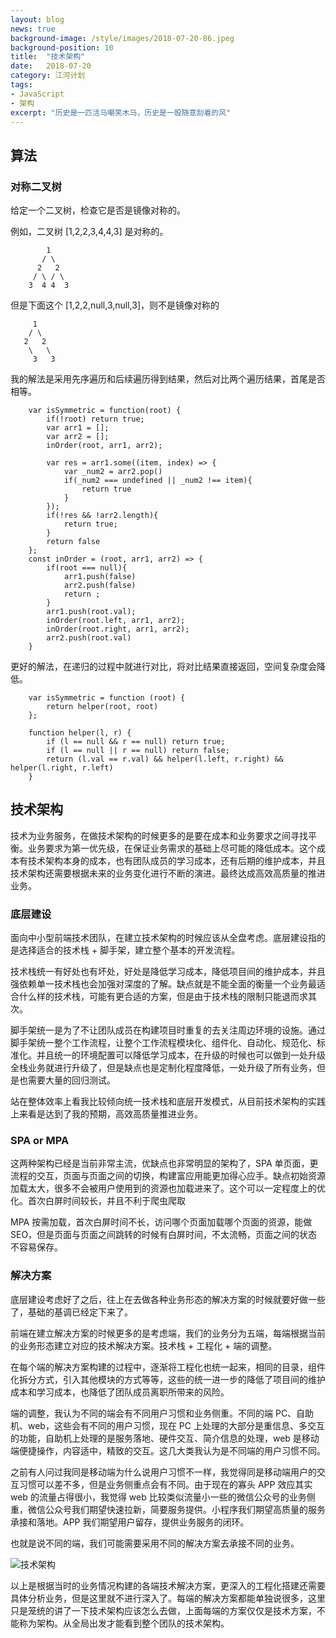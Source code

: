 ```yaml
---
layout: blog
news: true
background-image: /style/images/2018-07-20-86.jpeg
background-position: 10
title:  "技术架构"
date:   2018-07-20
category: 江河计划
tags:
- JavaScript
- 架构
excerpt: "历史是一匹活马嘲笑木马，历史是一股随意刮着的风"
---
```


## 算法
### 对称二叉树
给定一个二叉树，检查它是否是镜像对称的。

例如，二叉树 [1,2,2,3,4,4,3] 是对称的。
```
        1
       / \
      2   2
     / \ / \
    3  4 4  3
``` 
但是下面这个 [1,2,2,null,3,null,3]，则不是镜像对称的
```
     1
    / \
   2   2
    \   \
     3   3
```

我的解法是采用先序遍历和后续遍历得到结果，然后对比两个遍历结果，首尾是否相等。
```
    var isSymmetric = function(root) {
        if(!root) return true;
        var arr1 = [];
        var arr2 = [];
        inOrder(root, arr1, arr2);
    
        var res = arr1.some((item, index) => {
            var _num2 = arr2.pop()
            if(_num2 === undefined || _num2 !== item){
                return true
            }
        });
        if(!res && !arr2.length){
            return true;
        }
        return false
    };
    const inOrder = (root, arr1, arr2) => {
        if(root === null){
            arr1.push(false)
            arr2.push(false)
            return ;
        }
        arr1.push(root.val);
        inOrder(root.left, arr1, arr2);
        inOrder(root.right, arr1, arr2);
        arr2.push(root.val)
    }
```   
更好的解法，在递归的过程中就进行对比，将对比结果直接返回，空间复杂度会降低。
```
    var isSymmetric = function (root) {
        return helper(root, root)
    };
    
    function helper(l, r) {
        if (l == null && r == null) return true;
        if (l == null || r == null) return false;
        return (l.val == r.val) && helper(l.left, r.right) && helper(l.right, r.left)
    }
```

## 技术架构

技术为业务服务，在做技术架构的时候更多的是要在成本和业务要求之间寻找平衡。业务要求为第一优先级，在保证业务需求的基础上尽可能的降低成本。这个成本有技术架构本身的成本，也有团队成员的学习成本，还有后期的维护成本，并且技术架构还需要根据未来的业务变化进行不断的演进。最终达成高效高质量的推进业务。

### 底层建设

面向中小型前端技术团队，在建立技术架构的时候应该从全盘考虑。底层建设指的是选择适合的技术栈 + 脚手架，建立整个基本的开发流程。

技术栈统一有好处也有坏处，好处是降低学习成本，降低项目间的维护成本，并且强依赖单一技术栈也会加强对深度的了解。缺点就是不能全面的衡量一个业务最适合什么样的技术栈，可能有更合适的方案，但是由于技术栈的限制只能退而求其次。

脚手架统一是为了不让团队成员在构建项目时重复的去关注周边环境的设施。通过脚手架统一整个工作流程，让整个工作流程模块化、组件化、自动化、规范化、标准化。并且统一的环境配置可以降低学习成本，在升级的时候也可以做到一处升级全栈业务就进行升级了，但是缺点也是定制化程度降低，一处升级了所有业务，但是也需要大量的回归测试。

站在整体效率上看我比较倾向统一技术栈和底层开发模式，从目前技术架构的实践上来看是达到了我的预期，高效高质量推进业务。

### SPA or MPA

这两种架构已经是当前非常主流，优缺点也非常明显的架构了，SPA 单页面，更流程的交互，页面与页面之间的切换，构建富应用能更加得心应手。缺点初始资源加载太大，很多不会被用户使用到的资源也加载进来了。这个可以一定程度上的优化。首次白屏时间较长，并且不利于爬虫爬取

MPA 按需加载，首次白屏时间不长，访问哪个页面加载哪个页面的资源，能做 SEO，但是页面与页面之间跳转的时候有白屏时间，不太流畅，页面之间的状态不容易保存。

### 解决方案

底层建设考虑好了之后，往上在去做各种业务形态的解决方案的时候就要好做一些了，基础的基调已经定下来了。

前端在建立解决方案的时候更多的是考虑端，我们的业务分为五端，每端根据当前的业务形态建立对应的技术解决方案。技术栈 + 工程化 + 端的调整。

在每个端的解决方案构建的过程中，逐渐将工程化也统一起来，相同的目录，组件化拆分方式，引入其他模块的方式等等，这些的统一进一步的降低了项目间的维护成本和学习成本，也降低了团队成员离职所带来的风险。

端的调整，我认为不同的端会有不同用户习惯和业务侧重。不同的端 PC、自助机、web，这些会有不同的用户习惯，现在 PC 上处理的大部分是重信息、多交互的功能，自助机上处理的是服务落地、硬件交互、简介信息的处理，web 是移动端便捷操作，内容适中，精致的交互。这几大类我认为是不同端的用户习惯不同。

之前有人问过我同是移动端为什么说用户习惯不一样，我觉得同是移动端用户的交互习惯可以差不多，但是业务侧重点会有不同。由于现在的寡头 APP 效应其实 web 的流量占得很小，我觉得 web 比较类似流量小一些的微信公众号的业务侧重，微信公众号我们期望快速拉新，简要服务提供。小程序我们期望高质量的服务承接和落地。APP 我们期望用户留存，提供业务服务的闭环。

也就是说不同的端，我们可能需要采用不同的解决方案去承接不同的业务。

![技术架构](https://note.youdao.com/yws/api/personal/file/WEB9db8007c6050c323134c6ffeb9e4e96b?method=download&shareKey=846176c0993f89e6dbc0938c27c28f7e)

以上是根据当时的业务情况构建的各端技术解决方案，更深入的工程化搭建还需要具体分析业务，但是这里就不进行深入了。每端的解决方案都能单独说很多，这里只是笼统的讲了一下技术架构应该怎么去做，上面每端的方案仅仅是技术方案，不能称为架构。从全局出发才能看到整个团队的技术架构。